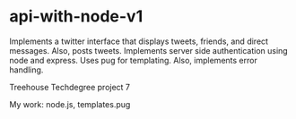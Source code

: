 # api-with-node-v1

Implements a twitter interface that displays tweets, friends, and direct messages. Also, posts tweets. Implements server side authentication using node and express. Uses pug for templating. Also, implements error handling.
 
Treehouse Techdegree project 7

My work: node.js, templates.pug
